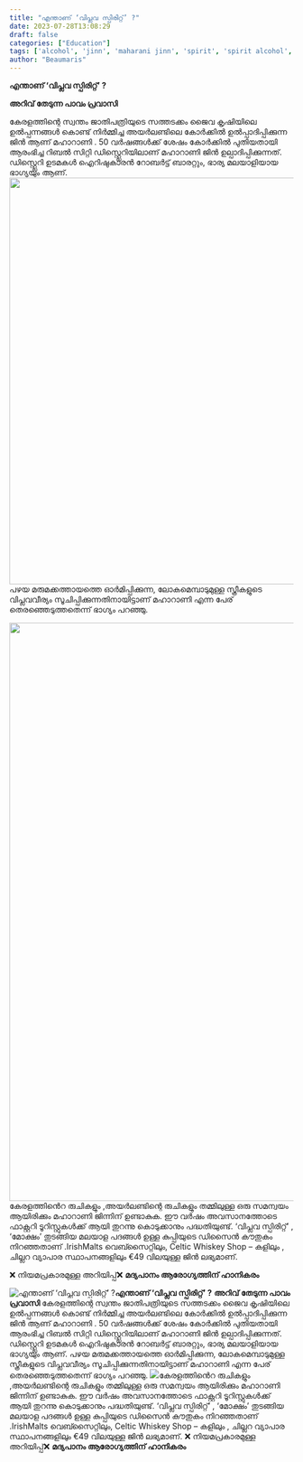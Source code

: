 ```yaml
---
title: "എന്താണ് ‘വിപ്ലവ സ്പിരിറ്റ്’ ?"
date: 2023-07-28T13:08:29
draft: false
categories: ["Education"]
tags: ['alcohol', 'jinn', 'maharani jinn', 'spirit', 'spirit alcohol', 'viplava spirit']
author: "Beaumaris"
---
```


<strong>എന്താണ് ‘വിപ്ലവ സ്പിരിറ്റ്’ ?</strong>

<strong>അറിവ് തേടുന്ന പാവം പ്രവാസി</strong>

കേരളത്തിന്റെ സ്വന്തം ജാതിപത്രിയുടെ സത്തടക്കം ജൈവ കൃഷിയിലെ ഉൽപ്പന്നങ്ങൾ കൊണ്ട് നിർമ്മിച്ച അയർലണ്ടിലെ കോർക്കിൽ ഉൽപ്പാദിപ്പിക്കുന്ന ജിൻ ആണ് മഹാറാണി . 50 വർഷങ്ങൾക്ക് ശേഷം കോർക്കിൽ പുതിയതായി ആരംഭിച്ച റിബൽ സിറ്റി ഡിസ്റ്റ്ലെറിയിലാണ് മഹാറാണി ജിൻ ഉല്പാദിപ്പിക്കുന്നത്.
ഡിസ്റ്റ്ലെറി ഉടമകൾ ഐറിഷുകാരൻ റോബർട്ട് ബാരറ്റും, ഭാര്യ മലയാളിയായ ഭാഗ്യയും ആണ്. <a href="https://cdn.boolokam.com/articles/2023/07/dddd-1.jpg"><img class="size-full wp-image-404967 aligncenter" src="https://cdn.boolokam.com/articles/2023/07/dddd-1.jpg" alt="" width="572" height="720" /></a>പഴയ മരുമക്കത്തായത്തെ ഓർമിപ്പിക്കുന്ന, ലോകമെമ്പാടുമുള്ള സ്ത്രീകളുടെ വിപ്ലവവീര്യം സൂചിപ്പിക്കുന്നതിനായിട്ടാണ് മഹാറാണി എന്ന പേര് തെരഞ്ഞെടുത്തതെന്ന് ഭാഗ്യം പറഞ്ഞു.

<a href="https://cdn.boolokam.com/articles/2023/07/VVVBBN.jpg"><img class="size-large wp-image-404965 aligncenter" src="https://cdn.boolokam.com/articles/2023/07/VVVBBN-1024x1024.jpg" alt="" width="1024" height="1024" /></a>കേരളത്തിൻെറ രുചികളും ,അയർലണ്ടിന്റെ രുചികളും തമ്മിലുള്ള ഒരു സമന്വയം ആയിരിക്കും മഹാറാണി ജിന്നിന് ഉണ്ടാകുക. ഈ വർഷം അവസാനത്തോടെ ഫാക്റ്ററി ടൂറിസ്റ്റുകൾക്ക് ആയി തുറന്നു കൊടുക്കാനും പദ്ധതിയുണ്ട്. ‘വിപ്ലവ സ്പിരിറ്റ്’ , ‘മോക്ഷം’ തുടങ്ങിയ മലയാള പദങ്ങൾ ഉള്ള കുപ്പിയുടെ ഡിസൈൻ കൗതുകം നിറഞ്ഞതാണ് .IrishMalts വെബ്സൈറ്റിലും, Celtic Whiskey Shop – കളിലും , ചില്ലറ വ്യാപാര സ്ഥാപനങ്ങളിലും €49 വിലയുള്ള ജിൻ ലഭ്യമാണ്.

❌ നിയമപ്രകാരമുള്ള അറിയിപ്പ്❌
<strong>മദ്യപാനം ആരോഗ്യത്തിന് ഹാനികരം</strong>


![എന്താണ് ‘വിപ്ലവ സ്പിരിറ്റ്’ ?](https://cdn.boolokam.com/articles/2023/07/dddd-1.jpg)**എന്താണ് ‘വിപ്ലവ സ്പിരിറ്റ്’ ?** **അറിവ് തേടുന്ന പാവം പ്രവാസി** കേരളത്തിന്റെ സ്വന്തം ജാതിപത്രിയുടെ സത്തടക്കം ജൈവ കൃഷിയിലെ ഉൽപ്പന്നങ്ങൾ കൊണ്ട് നിർമ്മിച്ച അയർലണ്ടിലെ കോർക്കിൽ ഉൽപ്പാദിപ്പിക്കുന്ന ജിൻ ആണ് മഹാറാണി . 50 വർഷങ്ങൾക്ക് ശേഷം കോർക്കിൽ പുതിയതായി ആരംഭിച്ച റിബൽ സിറ്റി ഡിസ്റ്റ്ലെറിയിലാണ് മഹാറാണി ജിൻ ഉല്പാദിപ്പിക്കുന്നത്. ഡിസ്റ്റ്ലെറി ഉടമകൾ ഐറിഷുകാരൻ റോബർട്ട് ബാരറ്റും, ഭാര്യ മലയാളിയായ ഭാഗ്യയും ആണ്. [](https://cdn.boolokam.com/articles/2023/07/dddd-1.jpg)പഴയ മരുമക്കത്തായത്തെ ഓർമിപ്പിക്കുന്ന, ലോകമെമ്പാടുമുള്ള സ്ത്രീകളുടെ വിപ്ലവവീര്യം സൂചിപ്പിക്കുന്നതിനായിട്ടാണ് മഹാറാണി എന്ന പേര് തെരഞ്ഞെടുത്തതെന്ന് ഭാഗ്യം പറഞ്ഞു. [![](https://cdn.boolokam.com/articles/2023/07/VVVBBN-1024x1024.jpg)](https://cdn.boolokam.com/articles/2023/07/VVVBBN.jpg)കേരളത്തിൻെറ രുചികളും ,അയർലണ്ടിന്റെ രുചികളും തമ്മിലുള്ള ഒരു സമന്വയം ആയിരിക്കും മഹാറാണി ജിന്നിന് ഉണ്ടാകുക. ഈ വർഷം അവസാനത്തോടെ ഫാക്റ്ററി ടൂറിസ്റ്റുകൾക്ക് ആയി തുറന്നു കൊടുക്കാനും പദ്ധതിയുണ്ട്. ‘വിപ്ലവ സ്പിരിറ്റ്’ , ‘മോക്ഷം’ തുടങ്ങിയ മലയാള പദങ്ങൾ ഉള്ള കുപ്പിയുടെ ഡിസൈൻ കൗതുകം നിറഞ്ഞതാണ് .IrishMalts വെബ്സൈറ്റിലും, Celtic Whiskey Shop – കളിലും , ചില്ലറ വ്യാപാര സ്ഥാപനങ്ങളിലും €49 വിലയുള്ള ജിൻ ലഭ്യമാണ്. ❌ നിയമപ്രകാരമുള്ള അറിയിപ്പ്❌ **മദ്യപാനം ആരോഗ്യത്തിന് ഹാനികരം**
